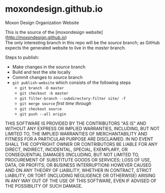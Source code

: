 moxondesign.github.io
=====================

Moxon Design Organization Website

This is the source of the [moxondesign website] (http://moxondesign.github.io)  
The only interesting branch in this repo will be the *source* branch;
as GitHub expects the generated website to live in the *master* branch.

Steps to publish:

* Make changes in the *source* branch
* Build and test the site locally
* Commit changes to *source* branch
* `git publish-website` which consists of the following steps
  - `git branch -D master`
  - `git checkout -b master`
  - `git filter-branch --subdirectory-filter site/ -f`
  - `git merge source` *first time through*
  - `git checkout source`
  - `git push --all origin`

THIS SOFTWARE IS PROVIDED BY THE CONTRIBUTORS "AS IS" AND WITHOUT ANY EXPRESS OR IMPLIED WARRANTIES,
INCLUDING, BUT NOT LIMITED TO, THE IMPLIED WARRANTIES OF MERCHANTABILITY AND FITNESS FOR A PARTICULAR PURPOSE ARE DISCLAIMED.
IN NO EVENT SHALL THE COPYRIGHT OWNER OR CONTRIBUTORS BE LIABLE FOR ANY DIRECT, INDIRECT, INCIDENTAL, SPECIAL, EXEMPLARY,
OR CONSEQUENTIAL DAMAGES (INCLUDING, BUT NOT LIMITED TO, PROCUREMENT OF SUBSTITUTE GOODS OR SERVICES; LOSS OF USE, DATA,
OR PROFITS; OR BUSINESS INTERRUPTION) HOWEVER CAUSED AND ON ANY THEORY OF LIABILITY, WHETHER IN CONTRACT, STRICT LIABILITY,
OR TORT (INCLUDING NEGLIGENCE OR OTHERWISE) ARISING IN ANY WAY OUT OF THE USE OF THIS SOFTWARE, EVEN IF ADVISED OF THE POSSIBILITY OF SUCH DAMAGE.

